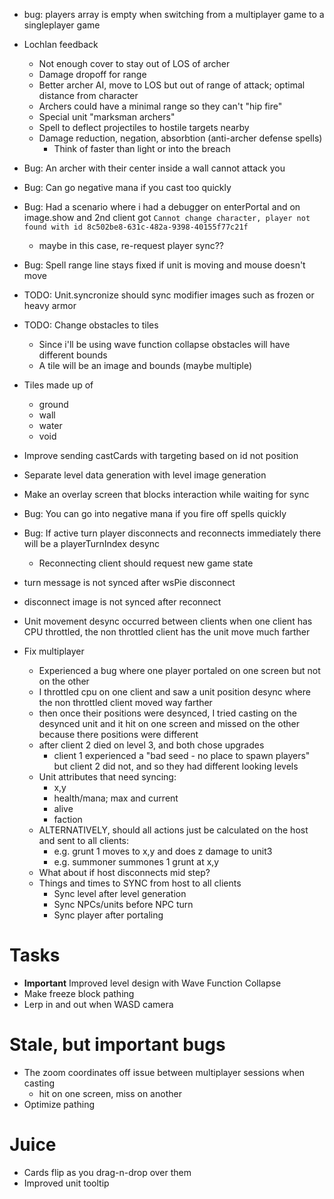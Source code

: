 - bug: players array is empty when switching from a multiplayer game to a singleplayer game
- Lochlan feedback
    - Not enough cover to stay out of LOS of archer
    - Damage dropoff for range
    - Better archer AI, move to LOS but out of range of attack; optimal distance from character
    - Archers could have a minimal range so they can't "hip fire"
    - Special unit "marksman archers"
    - Spell to deflect projectiles to hostile targets nearby
    - Damage reduction, negation, absorbtion (anti-archer defense spells)
        - Think of faster than light or into the breach

- Bug: An archer with their center inside a wall cannot attack you
- Bug: Can go negative mana if you cast too quickly
- Bug: Had a scenario where i had a debugger on enterPortal and on image.show
and 2nd client got `Cannot change character, player not found with id 8c502be8-631c-482a-9398-40155f77c21f`
    - maybe in this case, re-request player sync??
- Bug: Spell range line stays fixed if unit is moving and mouse doesn't move
- TODO: Unit.syncronize should sync modifier images such as frozen or heavy armor
- TODO: Change obstacles to tiles
    - Since i'll be using wave function collapse obstacles will have different bounds
    - A tile will be an image and bounds (maybe multiple)
- Tiles made up of
    - ground
    - wall
    - water
    - void


- Improve sending castCards with targeting based on id not position
- Separate level data generation with level image generation

- Make an overlay screen that blocks interaction while waiting for sync
- Bug: You can go into negative mana if you fire off spells quickly
- Bug: If active turn player disconnects and reconnects immediately there will be a playerTurnIndex desync
    - Reconnecting client should request new game state
- turn message is not synced after wsPie disconnect
- disconnect image is not synced after reconnect
- Unit movement desync occurred between clients when one client has CPU throttled, the non throttled client has the unit move much farther
- Fix multiplayer
    - Experienced a bug where one player portaled on one screen but not on the other
    - I throttled cpu on one client and saw a unit position desync where the non throttled client moved way farther
    - then once their positions were desynced, I tried casting on the desynced unit and it hit on one screen and missed on the other because there positions were different
    - after client 2 died on level 3, and both chose upgrades
        - client 1 experienced a "bad seed - no place to spawn players" but client 2 did not, and so they had different looking levels
    - Unit attributes that need syncing:
        - x,y
        - health/mana; max and current
        - alive
        - faction
    - ALTERNATIVELY, should all actions just be calculated on the host and sent to all clients:
        - e.g. grunt 1 moves to x,y and does z damage to unit3
        - e.g. summoner summones 1 grunt at x,y
    - What about if host disconnects mid step?
    - Things and times to SYNC from host to all clients
        - Sync level after level generation
        - Sync NPCs/units before NPC turn
        - Sync player after portaling
# Tasks
- **Important** Improved level design with Wave Function Collapse
- Make freeze block pathing
- Lerp in and out when WASD camera

# Stale, but important bugs

- The zoom coordinates off issue between multiplayer sessions when casting
    - hit on one screen, miss on another
- Optimize pathing

# Juice
- Cards flip as you drag-n-drop over them
- Improved unit tooltip